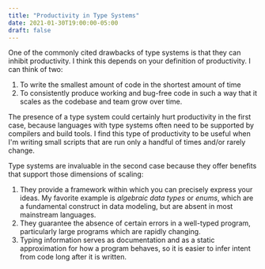 ```yaml
---
title: "Productivity in Type Systems"
date: 2021-01-30T19:00:00-05:00
draft: false
---
```


One of the commonly cited drawbacks of type systems is that they can inhibit 
productivity. I think this depends on your definition of productivity. I can 
think of two:

1. To write the smallest amount of code in the shortest amount of time
2. To consistently produce working and bug-free code in such a way that it 
scales as the codebase and team grow over time.

The presence of a type system could certainly hurt productivity in the first
case, because languages with type systems often need to be supported by 
compilers and build tools. I find this type of productivity to be useful when
I'm writing small scripts that are run only a handful of times and/or rarely
change.

Type systems are invaluable in the second case because they offer benefits
that support those dimensions of scaling:
1. They provide a framework within which you can precisely express your ideas.
My favorite example is _algebraic data types_ or _enums_, which are a 
fundamental construct in data modeling, but are absent in most mainstream
languages.
2. They guarantee the absence of certain errors in a well-typed program, 
particularly large programs which are rapidly changing.
3. Typing information serves as documentation and as a static approximation 
for how a program behaves, so it is easier to infer intent from code long 
after it is written.
